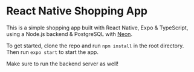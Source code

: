 # React Native Shopping App

This is a simple shopping app built with React Native, Expo & TypeScript, using a Node.js backend & PostgreSQL with [Neon](https://neon.tech/).

To get started, clone the repo and run `npm install` in the root directory. Then run `expo start` to start the app.

Make sure to run the backend server as well!
